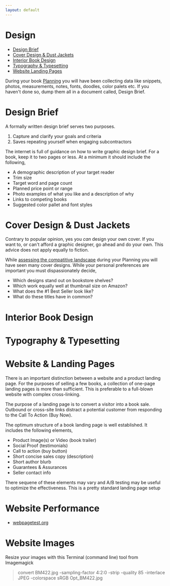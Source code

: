 ```yaml
---
layout: default 
---
```


# Design
 - [Design Brief](#design-brief)
 - [Cover Design & Dust Jackets](#cover-design--dust-jackets)
 - [Interior Book Design](#interior-book-design)
 - [Typography & Typesetting](#typography--typesetting)
 - [Website Landing Pages](#website--landing-pages)

During your book [Planning](Planning.md) you will have been collecting data like  snippets, photos, measurements, notes, fonts, doodles, color palets etc. If you haven't done so, dump them all in a document called, Design Brief.

# Design Brief
A formally written design brief serves two purposes.

1. Capture and clarify your goals and criteria
2. Saves repeating yourself when engaging subcontractors

The internet is full of guidance on how to write graphic design brief. For a book, keep it to two pages or less. At a minimum it should include the following,

* A demographic description of your target reader
* Trim size
* Target word and page count
* Planned price point or range
* Photo examples of what you like and a description of why
* Links to competing books
* Suggested color pallet and font styles

# Cover Design & Dust Jackets
Contrary to popular opinion, yes you *can* design your own cover. If you want to, or can't afford a graphic designer, go ahead and do your own. This advice does not apply equally to fiction.

While [assessing the compatitive landscape](Planning.md) during your Planning you will have seen many cover designs. While your personal preferences are important you must dispassionately decide,

* Which designs stand out on bookstore shelves?
* Which work equally well at thumbnail size on Amazon?
* What does the #1 Best Seller look like?
* What do these titles have in common?


# Interior Book Design

# Typography & Typesetting

# Website & Landing Pages

There is an important distinction between a website and a product landing page. For the purposes of selling a few books, a collection of one-page landing pages is more than sufficient. This is preferable to a full-blown website with complex cross-linking.

The purpose of a landing page is to convert a visitor into a book sale. Outbound or cross-site links distract a potential customer from responding to the Call To Action (Buy Now).

The optimum structure of a book landing page is well established. It includes the following elements,

* Product Image(s) or Video (book trailer)
* Social Proof (testimonials)
* Call to action (buy button)
* Short concise sales copy (description)
* Short author blurb
* Guarantees & Assurances
* Seller contact info

There sequene of these elements may vary and A/B testing may be useful to optimize the effectiveness. This is a pretty standard landing page setup

# Website Performance

* [webpagetest.org](https://webpahetest.org)

# Website Images

Resize your images with this Terminal (command line) tool from Imagemagick

>  convert BM422.jpg -sampling-factor 4:2:0 -strip -quality 85 -interlace JPEG -colorspace sRGB Opt_BM422.jpg 